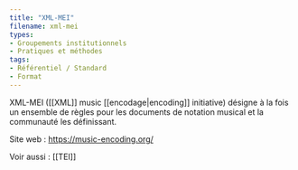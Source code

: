 ```yaml
---
title: "XML-MEI"
filename: xml-mei
types:
- Groupements institutionnels
- Pratiques et méthodes
tags:
- Référentiel / Standard
- Format
---
```


XML-MEI ([[XML]] music [[encodage|encoding]] initiative) désigne à la fois un ensemble de règles pour les documents de notation musical et la communauté les définissant.

Site web : <https://music-encoding.org/>

Voir aussi : [[TEI]]

